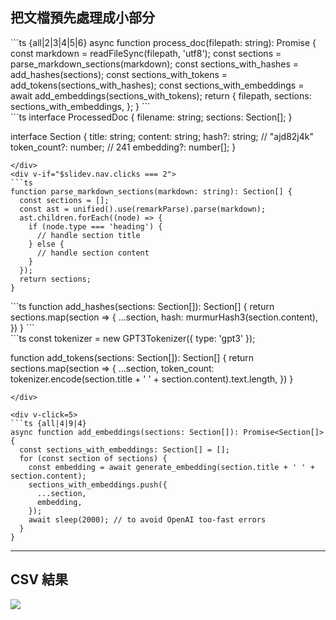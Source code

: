 ## <clarity-process-on-vm-line inline /> 把文檔預先處理成小部分 <!-- Preprocess documentation into small sections -->

<div flex flex-wrap space-x-4>
<div>
```ts {all|2|3|4|5|6}
async function process_doc(filepath: string): Promise<ProcessedDoc> {
  const markdown = readFileSync(filepath, 'utf8');
  const sections = parse_markdown_sections(markdown);
  const sections_with_hashes = add_hashes(sections);
  const sections_with_tokens = add_tokens(sections_with_hashes);
  const sections_with_embeddings = await add_embeddings(sections_with_tokens);
  return {
    filepath,
    sections: sections_with_embeddings,
  };
}
```
</div>

<div>
```ts
interface ProcessedDoc {
  filename: string;
  sections: Section[];
}

interface Section {
  title: string;
  content: string;
  hash?: string; // "ajd82j4k"
  token_count?: number; // 241
  embedding?: number[];
}
```
</div>
<div v-if="$slidev.nav.clicks === 2">
```ts
function parse_markdown_sections(markdown: string): Section[] {
  const sections = [];
  const ast = unified().use(remarkParse).parse(markdown);
  ast.children.forEach((node) => {
    if (node.type === 'heading') {
      // handle section title
    } else {
      // handle section content
    }
  });
  return sections;
}
```
</div>

<div v-if="$slidev.nav.clicks === 3">
```ts
function add_hashes(sections: Section[]): Section[] {
  return sections.map(section => {
    ...section,
    hash: murmurHash3(section.content),
  })
}
```
</div>

<div v-if="$slidev.nav.clicks === 4">
```ts
const tokenizer = new GPT3Tokenizer({ type: 'gpt3' });

function add_tokens(sections: Section[]): Section[] {
  return sections.map(section => {
    ...section,
    token_count: tokenizer.encode(section.title + ' ' + section.content).text.length,
  })
}
```
</div>

<div v-click=5>
```ts {all|4|9|4}
async function add_embeddings(sections: Section[]): Promise<Section[]> {
  const sections_with_embeddings: Section[] = [];
  for (const section of sections) {
    const embedding = await generate_embedding(section.title + ' ' + section.content);
    sections_with_embeddings.push({
      ...section,
      embedding,
    });
    await sleep(2000); // to avoid OpenAI too-fast errors
  }
}
```
</div>
</div>

<!-- 怎麼把文檔預先處理成小部分呢?

這是預先處理過程的簡化版本. 我把每個 SvelteKit 文檔的 markdown 文件上執行(zhíxíng)這個函數:

(click each bullet)
- 讀文件內容
- 使用 Remark 和 Unified 處理路徑按 markdown 標題解析為部分
- 根據內容為每個部分創建一個 hash, 這個 hash 是部分的 ID. 我可以在將來使用它來知道部分內容有沒有變化。
- 然後算數一個部分有多少個 tokens。這是 OpenAI 用於計費使用的文本長度度量。
- 然後把每個部分生成一個 embedding...
  - 使用 OpenAi 的 embedding API
  - 請注意，我們在請求之間等待 2 秒(3rd)，免得請求速度過太快而發生錯誤。
- 在我的項目中，我把這些處理過的部分儲存到 CSV 文件中。 

Here is a simplified version of the process I run for every markdown file in the SvelteKit documentation.
- Read the file contents
- Parse into section by markdown heading using Remark and the Unified processing pipeline
- Create a hash for each section based on it's content - this will serve as the section ID and I can use it in the future to know if a section's content have changed.
- Then I count how many tokens a section is. This is a measure of text length that OpenAI uses for billing usage.
- Then I generate an embedding for each section...
  - using OpenAI's Embeddings endpoint
  - with an important pause after each request to avoid errors for making requests too many requests at once
- In my project, I take these processed sections and save them to a CSV. 
-->

---

## CSV 結果

<img m="y-5" border="rounded" src="/csv-data.png">

<!-- 
在包含許多文檔的生產應用程式中，你可能希望把它們儲存在矢量數據庫中，然後我會分享一些建議的矢量數據庫。

那麼 embeddings 什麼是 ? 

In a production application with many documents, you would want store them in vector database and I will share links to suggestions later.

So what is an embedding? -->